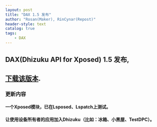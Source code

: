```yaml
---
layout: post
title: "DAX 1.5 发布"
author: "Rosan(Maker), RinCynar(Repost)"
header-style: text
catalog: true
tags:
    - DAX
---
```


## DAX(Dhizuku API for Xposed) 1.5 发布,
## [下载该版本](/file/DAX-v1.5.apk).

### 更新内容

#### 一个Xposed模块，已在Lsposed、Lspatch上测试。

#### 让使用设备所有者的应用加入Dhizuku（比如：冰箱、小黑屋、TestDPC）。